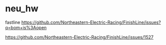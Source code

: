 # neu_hw

fastline 
https://github.com/Northeastern-Electric-Racing/FinishLine/issues?q=bom+is%3Aopen

https://github.com/Northeastern-Electric-Racing/FinishLine/issues/1527
